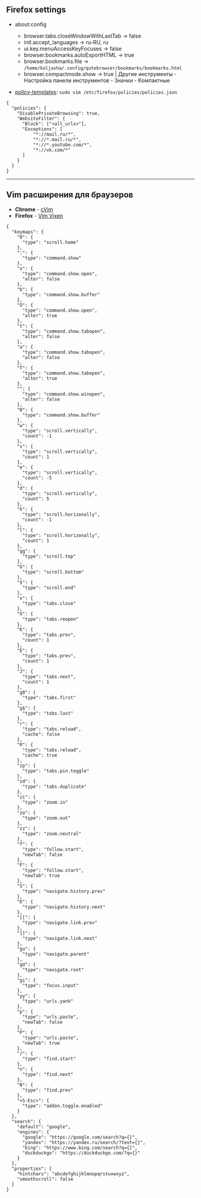 ## Firefox settings
* about:config
  * browser.tabs.closeWindowWithLastTab -> false
  * intl.accept_languages -> ru-RU, ru
  * ui.key.menuAccessKeyFocuses -> false
  * browser.bookmarks.autoExportHTML -> true
  * browser.bookmarks.file -> `/home/koljasha/.config/qutebrowser/bookmarks/bookmarks.html`
  * browser.compactmode.show -> true | Другие инструменты - Настройка панели инструментов - Значки - Компактные
    
* [policy-templates](https://mozilla.github.io/policy-templates/): `sudo vim /etc/firefox/policies/policies.json`
```
{
  "policies": {
    "DisablePrivateBrowsing": true,
    "WebsiteFilter": {
      "Block": ["<all_urls>"],
      "Exceptions": [
	      "*://mail.ru/*",
	      "*://*.mail.ru/*",
	      "*://*.youtube.com/*",
	      "*://vk.com/*"
      ]
    }
  }
}
```
***

## Vim расширения для браузеров
* **Chrome** - [cVim](https://github.com/1995eaton/chromium-vim)
* **Firefox** - [Vim Vixen](https://github.com/ueokande/vim-vixen)
```
{
  "keymaps": {
    "0": {
      "type": "scroll.home"
    },
    ":": {
      "type": "command.show"
    },
    "o": {
      "type": "command.show.open",
      "alter": false
    },
    "b": {
      "type": "command.show.buffer"
    },
    "O": {
      "type": "command.show.open",
      "alter": true
    },
    "t": {
      "type": "command.show.tabopen",
      "alter": false
    },
    "a": {
      "type": "command.show.tabopen",
      "alter": false
    },
    "T": {
      "type": "command.show.tabopen",
      "alter": true
    },
    "": {
      "type": "command.show.winopen",
      "alter": false
    },
    "B": {
      "type": "command.show.buffer"
    },
    "w": {
      "type": "scroll.vertically",
      "count": -1
    },
    "s": {
      "type": "scroll.vertically",
      "count": 1
    },
    "e": {
      "type": "scroll.vertically",
      "count": -5
    },
    "d": {
      "type": "scroll.vertically",
      "count": 5
    },
    "h": {
      "type": "scroll.horizonally",
      "count": -1
    },
    "l": {
      "type": "scroll.horizonally",
      "count": 1
    },
    "gg": {
      "type": "scroll.top"
    },
    "G": {
      "type": "scroll.bottom"
    },
    "$": {
      "type": "scroll.end"
    },
    "x": {
      "type": "tabs.close"
    },
    "X": {
      "type": "tabs.reopen"
    },
    "K": {
      "type": "tabs.prev",
      "count": 1
    },
    "E": {
      "type": "tabs.prev",
      "count": 1
    },
    "J": {
      "type": "tabs.next",
      "count": 1
    },
    "g0": {
      "type": "tabs.first"
    },
    "g$": {
      "type": "tabs.last"
    },
    "r": {
      "type": "tabs.reload",
      "cache": false
    },
    "R": {
      "type": "tabs.reload",
      "cache": true
    },
    "zp": {
      "type": "tabs.pin.toggle"
    },
    "zd": {
      "type": "tabs.duplicate"
    },
    "zi": {
      "type": "zoom.in"
    },
    "zo": {
      "type": "zoom.out"
    },
    "zz": {
      "type": "zoom.neutral"
    },
    "f": {
      "type": "follow.start",
      "newTab": false
    },
    "F": {
      "type": "follow.start",
      "newTab": true
    },
    "S": {
      "type": "navigate.history.prev"
    },
    "D": {
      "type": "navigate.history.next"
    },
    "[[": {
      "type": "navigate.link.prev"
    },
    "]]": {
      "type": "navigate.link.next"
    },
    "gu": {
      "type": "navigate.parent"
    },
    "gU": {
      "type": "navigate.root"
    },
    "gi": {
      "type": "focus.input"
    },
    "yy": {
      "type": "urls.yank"
    },
    "p": {
      "type": "urls.paste",
      "newTab": false
    },
    "P": {
      "type": "urls.paste",
      "newTab": true
    },
    "/": {
      "type": "find.start"
    },
    "n": {
      "type": "find.next"
    },
    "N": {
      "type": "find.prev"
    },
    "<S-Esc>": {
      "type": "addon.toggle.enabled"
    }
  },
  "search": {
    "default": "google",
    "engines": {
      "google": "https://google.com/search?q={}",
      "yandex": "https://yandex.ru/search/?text={}",
      "bing": "https://www.bing.com/search?q={}",
      "duckduckgo": "https://duckduckgo.com/?q={}"
    }
  },
  "properties": {
    "hintchars": "abcdefghijklmnopqrstuvwxyz",
    "smoothscroll": false
  }
}
```
